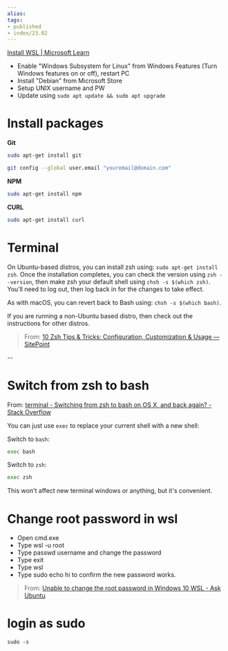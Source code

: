 ```yaml
---
alias:
tags:
- published
- index/23.02
---
```


[Install WSL | Microsoft Learn](https://learn.microsoft.com/en-us/windows/wsl/install)

- Enable "Windows Subsystem for Linux" from Windows Features (Turn Windows features on or off), restart PC
- Install "Debian" from Microsoft Store
- Setup UNIX username and PW
- Update using `sudo apt update && sudo apt upgrade`



# Install packages

**Git**
```bash
sudo apt-get install git

git config --global user.email "youremail@domain.com"
```

**NPM**
```bash
sudo apt-get install npm
```

**CURL**
```bash
sudo apt-get install curl
```

# Terminal

On Ubuntu-based distros, you can install zsh using: `sudo apt-get install zsh`. Once the installation completes, you can check the version using `zsh --version`, then make zsh your default shell using `chsh -s $(which zsh)`. You’ll need to log out, then log back in for the changes to take effect.

As with macOS, you can revert back to Bash using: `chsh -s $(which bash)`.

If you are running a non-Ubuntu based distro, then check out the instructions for other distros.

> From: [10 Zsh Tips & Tricks: Configuration, Customization & Usage — SitePoint](https://www.sitepoint.com/zsh-tips-tricks/)


--

# Switch from zsh to bash

From: [terminal - Switching from zsh to bash on OS X, and back again? - Stack Overflow](https://stackoverflow.com/questions/10341271/switching-from-zsh-to-bash-on-os-x-and-back-again)

You can just use `exec` to replace your current shell with a new shell:

Switch to `bash`:

```bash
exec bash
```

Switch to `zsh`:

```bash
exec zsh
```

This won't affect new terminal windows or anything, but it's convenient.

# Change root password in wsl

- Open cmd.exe
- Type wsl -u root
- Type passwd username and change the password
- Type exit
- Type wsl
- Type sudo echo hi to confirm the new password works.

> From: [Unable to change the root password in Windows 10 WSL - Ask Ubuntu](https://askubuntu.com/questions/931940/unable-to-change-the-root-password-in-windows-10-wsl)


# login as sudo

`sudo -s`